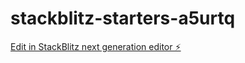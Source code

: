 # stackblitz-starters-a5urtq

[Edit in StackBlitz next generation editor ⚡️](https://stackblitz.com/~/github.com/dorakadri/stackblitz-starters-a5urtq)